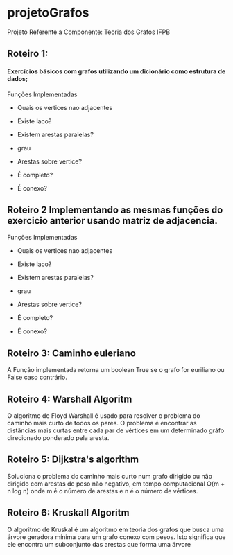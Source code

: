 # projetoGrafos
Projeto Referente a Componente: Teoria dos Grafos IFPB


## Roteiro 1:

#### Exercícios básicos com grafos utilizando um dicionário como estrutura de dados; 
  
  Funções Implementadas
  
  - Quais os vertices nao adjacentes 
 
  - Existe laco?
      
  - Existem arestas paralelas?
     
  - grau
  
  - Arestas sobre vertice?
    
  - É completo? 
  
  - É conexo?
  
## Roteiro 2 Implementando as mesmas funções do exercicio anterior usando matriz de adjacencia. 

  Funções Implementadas
  
  - Quais os vertices nao adjacentes 
 
  - Existe laco?
      
  - Existem arestas paralelas?
     
  - grau
  
  - Arestas sobre vertice?
    
  - É completo? 
  
  - É conexo?
  
  
 ## Roteiro 3: Caminho euleriano
 
A Função implementada retorna um boolean True se o grafo for euriliano ou False caso contrário. 
 
 ## Roteiro 4: Warshall Algoritm 
 
O algoritmo de Floyd Warshall é usado para resolver o problema do caminho mais curto de todos os pares. O problema é encontrar as distâncias mais curtas entre cada par de vértices em um determinado gráfo direcionado ponderado pela aresta.

 ## Roteiro 5: Dijkstra's algorithm 
 
Soluciona o problema do caminho mais curto num grafo dirigido ou não dirigido com arestas de peso não negativo, em tempo computacional O(m + n log n) onde m é o número de arestas e n é o número de vértices.

 ## Roteiro 6: Kruskall Algoritm 
 
O algoritmo de Kruskal é um algoritmo em teoria dos grafos que busca uma árvore geradora mínima para um grafo conexo com pesos. Isto significa que ele encontra um subconjunto das arestas que forma uma árvore
